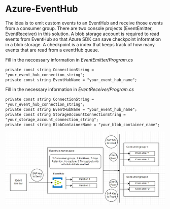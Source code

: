 # Azure-EventHub
The idea is to emit custom events to an EventHub and receive those events from a consumer group. There are two console projects (EventEmitter, EventReceiver) in this solution. A blob storage account is required to read events from EventHub so that Azure SDK can save checkpoint information in a blob storage. A checkpoint is a index that keeps track of how many events that are read from a eventHub queue.

Fill in the neccessary information in *EventEmitter/Program.cs* 
```
private const string ConnectionString = "your_event_hub_connection_string";
private const string EventHubName = "your_event_hub_name";
```

Fill in the necessary information in *EventReceiver/Program.cs*
```
private const string ConnectionString = "your_event_hub_connection_string";
private const string EventHubName = "your_event_hub_name";
private const string StorageAccountConnectionString = "your_storage_account_connection_string";
private const string BlobContainerName = "your_blob_container_name";
```

<img src="Architecture.jpg" />
